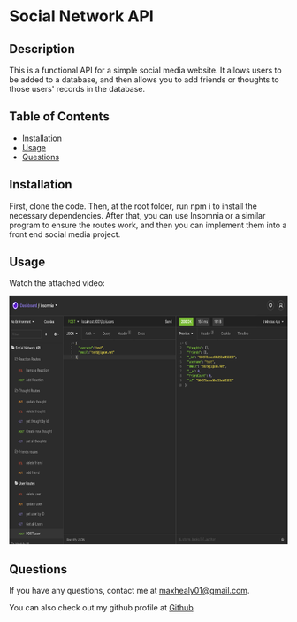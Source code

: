 # Social Network API

## Description

This is a functional API for a simple social media website. It allows users to be added to a database, and then allows you to add friends or thoughts to those users' records in the database.

## Table of Contents

- [Installation](#installation)<br>
- [Usage](#usage)<br>
- [Questions](#questions)

## Installation

First, clone the code. Then, at the root folder, run npm i to install the necessary dependencies. After that, you can use Insomnia or a similar program to ensure the routes work, and then you can implement them into a front end social media project.

## Usage

Watch the attached video:

<img src ='assets/images/screenshot.png' height = 450px>

## Questions

If you have any questions, contact me at <maxhealy01@gmail.com>.

You can also check out my github profile at [Github](https://github.com/maxhealy01)
